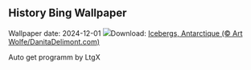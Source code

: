 ## History Bing Wallpaper
Wallpaper date: 2024-12-01
![](https://www.bing.com/th?id=OHR.IcebergsAntarctica_FR-FR7491065799_UHD.jpg&w=1000)Download: [Icebergs, Antarctique (© Art Wolfe/DanitaDelimont.com)](https://www.bing.com/th?id=OHR.IcebergsAntarctica_FR-FR7491065799_UHD.jpg)

Auto get programm by LtgX
